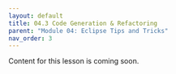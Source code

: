 ```yaml
---
layout: default
title: 04.3 Code Generation & Refactoring
parent: "Module 04: Eclipse Tips and Tricks"
nav_order: 3
---
```


Content for this lesson is coming soon.
